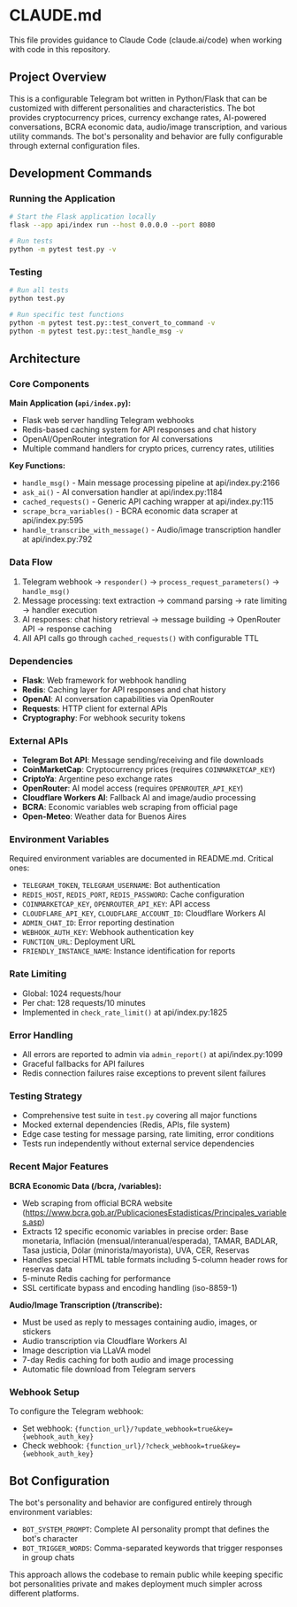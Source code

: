 # CLAUDE.md

This file provides guidance to Claude Code (claude.ai/code) when working with code in this repository.

## Project Overview

This is a configurable Telegram bot written in Python/Flask that can be customized with different personalities and characteristics. The bot provides cryptocurrency prices, currency exchange rates, AI-powered conversations, BCRA economic data, audio/image transcription, and various utility commands. The bot's personality and behavior are fully configurable through external configuration files.

## Development Commands

### Running the Application
```bash
# Start the Flask application locally
flask --app api/index run --host 0.0.0.0 --port 8080

# Run tests
python -m pytest test.py -v

```

### Testing
```bash
# Run all tests
python test.py

# Run specific test functions
python -m pytest test.py::test_convert_to_command -v
python -m pytest test.py::test_handle_msg -v
```

## Architecture

### Core Components

**Main Application (`api/index.py`):**
- Flask web server handling Telegram webhooks
- Redis-based caching system for API responses and chat history
- OpenAI/OpenRouter integration for AI conversations
- Multiple command handlers for crypto prices, currency rates, utilities

**Key Functions:**
- `handle_msg()` - Main message processing pipeline at api/index.py:2166
- `ask_ai()` - AI conversation handler at api/index.py:1184
- `cached_requests()` - Generic API caching wrapper at api/index.py:115
- `scrape_bcra_variables()` - BCRA economic data scraper at api/index.py:595
- `handle_transcribe_with_message()` - Audio/image transcription handler at api/index.py:792

### Data Flow
1. Telegram webhook → `responder()` → `process_request_parameters()` → `handle_msg()`
2. Message processing: text extraction → command parsing → rate limiting → handler execution
3. AI responses: chat history retrieval → message building → OpenRouter API → response caching
4. All API calls go through `cached_requests()` with configurable TTL

### Dependencies
- **Flask**: Web framework for webhook handling
- **Redis**: Caching layer for API responses and chat history
- **OpenAI**: AI conversation capabilities via OpenRouter
- **Requests**: HTTP client for external APIs
- **Cryptography**: For webhook security tokens

### External APIs
- **Telegram Bot API**: Message sending/receiving and file downloads
- **CoinMarketCap**: Cryptocurrency prices (requires `COINMARKETCAP_KEY`)
- **CriptoYa**: Argentine peso exchange rates
- **OpenRouter**: AI model access (requires `OPENROUTER_API_KEY`)
- **Cloudflare Workers AI**: Fallback AI and image/audio processing
- **BCRA**: Economic variables web scraping from official page
- **Open-Meteo**: Weather data for Buenos Aires

### Environment Variables
Required environment variables are documented in README.md. Critical ones:
- `TELEGRAM_TOKEN`, `TELEGRAM_USERNAME`: Bot authentication
- `REDIS_HOST`, `REDIS_PORT`, `REDIS_PASSWORD`: Cache configuration
- `COINMARKETCAP_KEY`, `OPENROUTER_API_KEY`: API access
- `CLOUDFLARE_API_KEY`, `CLOUDFLARE_ACCOUNT_ID`: Cloudflare Workers AI
- `ADMIN_CHAT_ID`: Error reporting destination
- `WEBHOOK_AUTH_KEY`: Webhook authentication key
- `FUNCTION_URL`: Deployment URL
- `FRIENDLY_INSTANCE_NAME`: Instance identification for reports

### Rate Limiting
- Global: 1024 requests/hour
- Per chat: 128 requests/10 minutes
- Implemented in `check_rate_limit()` at api/index.py:1825

### Error Handling
- All errors are reported to admin via `admin_report()` at api/index.py:1099
- Graceful fallbacks for API failures
- Redis connection failures raise exceptions to prevent silent failures

### Testing Strategy
- Comprehensive test suite in `test.py` covering all major functions
- Mocked external dependencies (Redis, APIs, file system)
- Edge case testing for message parsing, rate limiting, error conditions
- Tests run independently without external service dependencies

### Recent Major Features

**BCRA Economic Data (/bcra, /variables):**
- Web scraping from official BCRA website (https://www.bcra.gob.ar/PublicacionesEstadisticas/Principales_variables.asp)
- Extracts 12 specific economic variables in precise order: Base monetaria, Inflación (mensual/interanual/esperada), TAMAR, BADLAR, Tasa justicia, Dólar (minorista/mayorista), UVA, CER, Reservas
- Handles special HTML table formats including 5-column header rows for reservas data
- 5-minute Redis caching for performance
- SSL certificate bypass and encoding handling (iso-8859-1)

**Audio/Image Transcription (/transcribe):**
- Must be used as reply to messages containing audio, images, or stickers
- Audio transcription via Cloudflare Workers AI
- Image description via LLaVA model
- 7-day Redis caching for both audio and image processing
- Automatic file download from Telegram servers

### Webhook Setup
To configure the Telegram webhook:
- Set webhook: `{function_url}/?update_webhook=true&key={webhook_auth_key}`
- Check webhook: `{function_url}/?check_webhook=true&key={webhook_auth_key}`

## Bot Configuration
The bot's personality and behavior are configured entirely through environment variables:

- `BOT_SYSTEM_PROMPT`: Complete AI personality prompt that defines the bot's character
- `BOT_TRIGGER_WORDS`: Comma-separated keywords that trigger responses in group chats

This approach allows the codebase to remain public while keeping specific bot personalities private and makes deployment much simpler across different platforms.